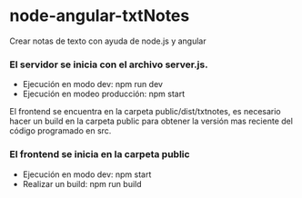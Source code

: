 # node-angular-txtNotes
Crear notas de texto con ayuda de node.js y angular


### El servidor se inicia con el archivo server.js.

- Ejecución en modo dev: npm run dev
- Ejecución en modeo producción: npm start

El frontend se encuentra en la carpeta public/dist/txtnotes, es necesario hacer un build en la carpeta public para obtener la versión mas reciente del código programado en src.

### El frontend se inicia en la carpeta public

- Ejecución en modo dev: npm start
- Realizar un build: npm run build

